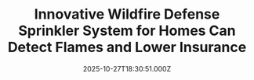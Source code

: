 ---
title: "Innovative Wildfire Defense Sprinkler System for Homes Can Detect Flames and Lower Insurance"
date: 2025-10-27T18:30:51.000Z
category: Human Kindness
externalLink: "https://www.goodnewsnetwork.org/innovators-create-wildfire-defense-sprinkler-system-for-homes-that-detects-flames-and-lowers-insurance/"
image: ""
excerpt: "A pair of Colorado innovators have designed an autonomous sprinkler system to hose down a home if it detects an approaching wildfire. With both men having experienced the threat of wildfires first hand, each said they were driven to try and do something about it. Owners of a firm called Defense Delivered, their system uses […] The post Innovative Wildfire…"
---